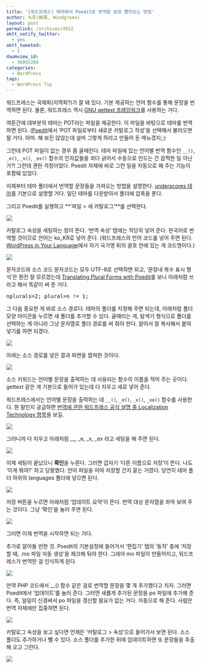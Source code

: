```yaml
---
title: '[워드프레스] 테마에서 Poedit로 번역할 문장 뽑아오는 방법'
author: 녹풍(綠風, Windgreen)
layout: post
permalink: /archives/4912
aktt_notify_twitter:
  - yes
aktt_tweeted:
  - 1
daumview_id:
  - 36092204
categories:
  - WordPress
tags:
  - WordPress Tip
---
```

워드프레스는 국제화(지역화?)가 잘 돼 있다. 기본 제공하는 언어 함수를 통해 문장을 번역하면 된다. 물론, 워드프레스 역시 [GNU gettext 프레임워크][1]를 사용하는 거다.

여튼간에 대부분의 테마는 POT라는 파일을 제공한다. 이 파일을 바탕으로 테마를 번역하면 된다. ([Poedit][2]에서 &#8216;POT 파일로부터 새로운 카탈로그 작성&#8217;을 선택해서 불러오면 될 거다. 아마. 해 보진 않았는데 설마 그렇게 하라고 만들어 둔 메뉴겠지;;)

그런데 POT 파일이 없는 경우 좀 골때린다. 테마 파일에 있는 언어별 번역 함수인 `__()`, `_e()`, `_x()`, `_ex()` 함수의 인자값들을 죄다 긁어서 수동으로 만드는 건 끔찍한 일 아닌가?! 그런데 괜한 걱정이었다. Poedit 자체에 바로 그런 일을 자동으로 해 주는 기능이 포함돼 있었다.

이제부터 테마 폴더에서 번역할 문장들을 가져오는 방법을 설명한다. [underscores 테마][3]를 기본으로 설명할 거다. 일단 테마를 다운받아서 폴더에 압축을 푼다.

그리고 Poedit를 실행하고 **&#8216;파일 > 새 카탈로그&#8217;**를 선택한다.

![][4]

카탈로그 속성을 세팅하는 창이 뜬다. &#8216;번역 속성&#8217; 탭에는 적당히 넣어 준다. 한국어로 번역할 것이므로 언어는 ko_KR로 넣어 준다. (워드프레스의 언어 코드를 넣어 주면 된다. [WordPress in Your Language][5]에서 자기 국가명 뒤의 괄호 안에 있는 게 코드명이다.)

![][6]

문자코드와 소스 코드 문자코드는 모두 UTF-8로 선택하면 되고, &#8216;문장내 복수 표시 형식&#8217;은 뭔진 잘 모르겠는데 [Translating Plural Forms with Poedit][7]를 보니 아래처럼 쓰라고 해서 똑같이 써 준 거다.

<pre>nplurals=2; plural=n != 1;</pre>

그 다음 중요한 게 바로 소스 경로다. 테마의 폴더를 지정해 주면 되는데, 아래처럼 폴더 모양 아이콘을 누르면 새 폴더를 추가할 수 있다. 골때리는 게, 탐색기 형식으로 폴더를 선택하는 게 아니라 그냥 문자열로 폴더 경로를 써 줘야 한다. 알아서 잘 복사해서 붙여넣기를 하면 되겠다.

![][8]

아래는 소스 경로를 넣은 결과 화면을 캡쳐한 것이다.

![][9]

소스 키워드는 언어별 문장을 출력하는 데 사용되는 함수의 이름을 적어 주는 곳이다. gettext 같은 게 기본으로 들어가 있는데 다 지우고 새로 넣어 준다.

워드프레스에서는 언어별 문장을 출력하는 데 `__()`, `_e()`, `_x()`, `_xe()` 함수를 사용한다. 뭔 말인지 궁금하면 [번역에 관한 워드프레스 공식 설명 중 Localization Technology 항목][10]을 보길.

![][11]

그러니까 다 지우고 아래처럼 _\_, \_e, \_x, \_ex 라고 세팅을 해 주면 된다.

![][12]

이제 세팅이 끝났으니 **확인**을 누른다. 그러면 갑자기 &#8216;다른 이름으로 저장&#8217;이 뜬다. 나도 &#8216;이게 뭐여?&#8217; 하고 당황했다. 언어 파일을 어따 저장할 건지 묻는 거였다. 당연히 테마 폴더 하위의 languages 폴더에 넣으면 된다.

![][13]

저장 버튼을 누르면 아래처럼 &#8216;업데이트 요약&#8217;이 뜬다. 번역 대상 문자열을 좌악 보여 주는 것이다. 그냥 &#8216;확인&#8217;을 눌러 주면 된다.

![][14]

그러면 이제 번역을 시작하면 되는 거다.

추가로 알아둘 만한 것. Poedit의 기본설정에 들어가서 &#8216;편집기&#8217; 탭의 &#8216;동작&#8217; 중에 &#8216;저장할 때, .mo 파일 자동 생성&#8217;을 체크해 둬야 한다. 그래야 mo 파일이 만들어지고, 워드프레스가 번역한 걸 인식하게 된다.

![][15]

만약 PHP 코드에서 __() 함수 같은 걸로 번역할 문장을 몇 개 추가했다고 치자. 그러면 Poedit에서 &#8216;업데이트&#8217;를 눌러 준다. 그러면 새롭게 추가된 문장을 po 파일에 추가해 준다. 즉, 일일이 신경써서 po 파일을 갱신할 필요가 없는 거다. 자동으로 해 준다. 사람은 번역 자체에만 집중하면 된다.

![][16]

카탈로그 속성을 보고 싶다면 언제든 &#8216;카탈로그 > 속성&#8217;으로 들어가서 보면 된다. 소스 폴더도 추가하거나 뺄 수 있다. 소스 폴더를 추가한 뒤에 업데이트하면 또 문장들을 추출해 오고 그런다.

![][17]

 [1]: http://www.gnu.org/software/gettext/gettext.html
 [2]: http://www.poedit.net/
 [3]: http://underscores.me/
 [4]: /uploads/legacy/poedit-extract/poedit-extract-1.png
 [5]: http://codex.wordpress.org/WordPress_in_Your_Language
 [6]: /uploads/legacy/poedit-extract/poedit-extract-2.png
 [7]: http://hakre.wordpress.com/2010/01/11/translating-plural-forms-with-poedit/
 [8]: /uploads/legacy/poedit-extract/poedit-extract-3.png
 [9]: /uploads/legacy/poedit-extract/poedit-extract-4.png
 [10]: http://codex.wordpress.org/Translating_WordPress#Localization_Technology
 [11]: /uploads/legacy/poedit-extract/poedit-extract-5.png
 [12]: /uploads/legacy/poedit-extract/poedit-extract-6.png
 [13]: /uploads/legacy/poedit-extract/poedit-extract-7.png
 [14]: /uploads/legacy/poedit-extract/poedit-extract-8.png
 [15]: /uploads/legacy/poedit-extract/poedit-extract-9.png
 [16]: /uploads/legacy/poedit-extract/poedit-extract-10.png
 [17]: /uploads/legacy/poedit-extract/poedit-extract-11.png
